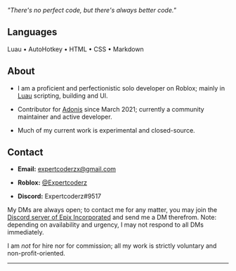*"There's no perfect code, but there's always better code."*

## Languages

Luau • AutoHotkey • HTML • CSS • Markdown


## About

* I am a proficient and perfectionistic solo developer on Roblox; mainly in [Luau](https://luau-lang.org/) scripting, building and UI.

* Contributor for [Adonis](https://github.com/Epix-Incorporated/Adonis) since March 2021; currently a community maintainer and active developer.

* Much of my current work is experimental and closed-source.


## Contact

* **Email:** expertcoderzx@gmail.com

* **Roblox:** [@Expertcoderz](https://www.roblox.com/users/644946329/profile)

* **Discord:** Expertcoderz#9517

My DMs are always open; to contact me for any matter, you may join the [Discord server of Epix Incorporated](https://discord.gg/H5RvTP3) and send me a DM therefrom. Note: depending on availability and urgency, I may not respond to all DMs immediately.

I am *not* for hire nor for commission; all my work is strictly voluntary and non-profit-oriented.

<hr>
